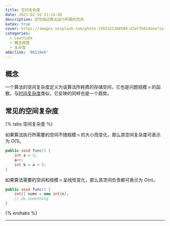 ```yaml
---
title: 空间复杂度
date: 2021-02-16 21:14:20
description: 定性描述算法运行所需的空间
katex: true
cover: https://images.unsplash.com/photo-1495321308589-43affb814eee?ixid=MXwxMjA3fDB8MHxwaG90by1wYWdlfHx8fGVufDB8fHw%3D&ixlib=rb-1.2.1&auto=format&fit=crop&w=1650&q=80
categories:
  - LeetCode
  - 概念梳理
  - 复杂度
abbrlink: '86118e6'
---
```


## 概念

一个算法的空间复杂度定义为该算法所耗费的存储空间，它也是问题规模 `n` 的函数。与[时间复杂度](时间复杂度)类似，它反映的同样也是一个趋势。

## 常见的空间复杂度

{% tabs 空间复杂度 %}

<!-- tab 常数阶 -->
如果算法执行所需要的空间不随规模 `n` 的大小而变化，那么其空间复杂度可表示为 $O(1)$。

```java
public void func() {
    int a = 1;
    a++;
    int b = a + 5;
}
```
<!-- endtab -->

<!-- tab 线性阶 -->
如果算法需要的空间和规模 `n` 呈线性变化，那么其空间负责都可表示为 $O(n)$。

```java
public void func() {
    int[] nums = new int[n];
    // do something
}
```
<!-- endtab -->

{% endtabs %}

---
